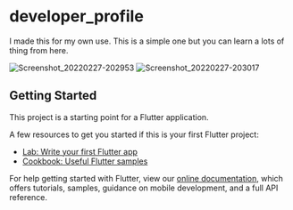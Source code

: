 # developer_profile

I made this for my own use. This is a simple one but you can learn a lots of thing from here.

![Screenshot_20220227-202953](https://user-images.githubusercontent.com/22269857/155887649-0305c368-d7c1-460b-aaaf-b55240bbe794.jpg)
![Screenshot_20220227-203017](https://user-images.githubusercontent.com/22269857/155887653-4a5b2555-67a9-4070-840d-344924dfe170.jpg)

## Getting Started

This project is a starting point for a Flutter application.

A few resources to get you started if this is your first Flutter project:

- [Lab: Write your first Flutter app](https://flutter.dev/docs/get-started/codelab)
- [Cookbook: Useful Flutter samples](https://flutter.dev/docs/cookbook)

For help getting started with Flutter, view our
[online documentation](https://flutter.dev/docs), which offers tutorials,
samples, guidance on mobile development, and a full API reference.

